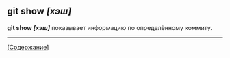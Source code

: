 ## git show *[хэш]*

**git show *[хэш]*** показывает информацию по определённому коммиту.

---
[[Содержание]](./readme.md)